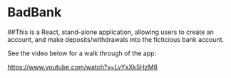 # BadBank

##This is a React, stand-alone application, allowing users to create an account, and make deposits/withdrawals into the ficticious bank account. 

See the video below for a walk through of the app:

https://www.youtube.com/watch?v=LvYxXk5HzM8
